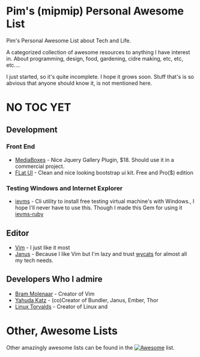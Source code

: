 # Pim's (mipmip) Personal Awesome List

Pim's Personal Awesome List about Tech and Life.

A categorized collection of awesome resources to anything I have interest in.  About programming, design, food, gardening, cidre making,  etc, etc, etc....

I just started, so it's quite incomplete.  I hope it grows soon. Stuff
that's is so abvious that anyone should know it, is not mentioned here.

<!-- START doctoc generated TOC please keep comment here to allow auto update -->
<!-- DON'T EDIT THIS SECTION, INSTEAD RE-RUN doctoc TO UPDATE -->

# NO TOC YET

<!-- END doctoc generated TOC please keep comment here to allow auto update -->

## Development

### Front End
* [MediaBoxes](http://www.davidbo.dreamhosters.com/plugins/mediaBoxes/example/demo1.html) - Nice Jquery Gallery Plugin, $18. Should use it  in a commercial project.
* [FLat UI](http://designmodo.github.io/Flat-UI/) - Clean and nice looking bootstrap ui kit. Free and Pro($) edition

### Testing Windows and Internet Explorer
* [ievms](http://xdissent.github.io/ievms/) - Cli utility to install free testing
  virtual machine's with Windows., I hope I'll never have to use this. Though I
  made this Gem for using it [ievms-ruby](https://github.com/mipmip/ievms-ruby)

## Editor
* [Vim](http://www.vim.org) - I just like it most
* [Janus](https://github.com/carlhuda/janus) - Because I like Vim but
  I'm lazy and trust [wycats](http://yehudakatz.com) for almost all my tech needs.


## Developers  Who I admire
* [Bram Molenaar](http://www.moolenaar.net) - Creator of Vim
* [Yahuda Katz](http://yehudakatz.com) - (co)Creator of Bundler, Janus, Ember, Thor
* [Linux Torvalds](https://github.com/torvalds) - Creator of Linux and

# Other, Awesome Lists
Other amazingly awesome lists can be found in the [![Awesome](https://cdn.rawgit.com/sindresorhus/awesome/d7305f38d29fed78fa85652e3a63e154dd8e8829/media/badge.svg)](https://github.com/sindresorhus/awesome) list.
